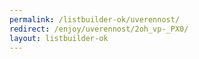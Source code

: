 ```yaml
---
permalink: /listbuilder-ok/uverennost/
redirect: /enjoy/uverennost/2oh_vp-_PX0/
layout: listbuilder-ok
---
```


